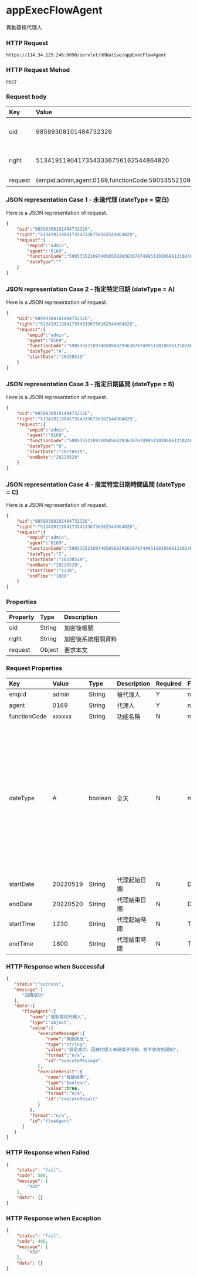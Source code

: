# appExecFlowAgent
異動簽核代理人

### HTTP Request
```
https://114.34.125.246:8090/servlet/HRNative/appExecFlowAgent
```

### HTTP Request Mehod
```
POST
```

### Request body
| Key | Value | Type | Description |
|:----------|:-------------|:-----|:------------|
| uid | 98599308101484732326 | String | 需透過appLogin取得
| right | 51341911904173543336756162544864820 | String | 需透過appLogin取得 |
| request | {empid:admin,agent:0169,functionCode:590535521097405056829363076749951101069612102461523530525384772277901512134546,dateType:C,startDate:20220519,endDate:20220520,startTime:1230,endTime:1800} | Object | 查詢條件

### JSON representation Case 1 - 永遠代理 (dateType = 空白)
Here is a JSON representation of request.
```json
{
    "uid":"98599308101484732326",
    "right":"51341911904173543336756162544864820",
    "request":{
        "empid":"admin",
        "agent":"0169",
        "functionCode":"590535521097405056829363076749951101069612102461523530525384772277901512134546",
        "dateType":""
    }
}
```

### JSON representation Case 2 - 指定特定日期 (dateType = A)
Here is a JSON representation of request.
```json
{
    "uid":"98599308101484732326",
    "right":"51341911904173543336756162544864820",
    "request":{
        "empid":"admin",
        "agent":"0169",
        "functionCode":"590535521097405056829363076749951101069612102461523530525384772277901512134546",
        "dateType":"A",
        "startDate":"20220519"
    }
}
```

### JSON representation Case 3 - 指定日期區間 (dateType = B)
Here is a JSON representation of request.
```json
{
    "uid":"98599308101484732326",
    "right":"51341911904173543336756162544864820",
    "request":{
        "empid":"admin",
        "agent":"0169",
        "functionCode":"590535521097405056829363076749951101069612102461523530525384772277901512134546",
        "dateType":"B",
        "startDate":"20220519",
        "endDate":"20220520"
    }
}
```

### JSON representation Case 4 - 指定特定日期時間區間 (dateType = C)
Here is a JSON representation of request.
```json
{
    "uid":"98599308101484732326",
    "right":"51341911904173543336756162544864820",
    "request":{
        "empid":"admin",
        "agent":"0169",
        "functionCode":"590535521097405056829363076749951101069612102461523530525384772277901512134546",
        "dateType":"C",
        "startDate":"20220519",
        "endDate":"20220520",
        "startTime":"1230",
        "endTime":"1800"
    }
}
```

### Properties
| Property | Type | Description |
|:---------|:-----|:------------|
| uid   | String | 加密後帳號 |
| right | String | 加密後系統相關資料 |
| request | Object | 要求本文 |

### Request Properties
| Key | Value | Type | Description | Required | Format | Note |
|:----------|:-------------|:-----|:------------|:------------|:------------|:------------|
| empid | admin | String | 被代理人 | Y | n/a |  |
| agent | 0169 | String | 代理人 | Y | n/a |  |
| functionCode | xxxxxx | String | 功能名稱 | N | n/a |  |
| dateType | A | boolean | 全天 | N | n/a | 空白:永遠代理,A:指定特定日期,B:指定日期區間,C:指定特定日期時間區間 |
| startDate | 20220519 | String | 代理起始日期 | N | DATE(YYYYmmdd) | 起始日期 |
| endDate | 20220520 | String | 代理結束日期 | N | DATE(YYYYmmdd) | 結束日期 |
| startTime | 1230 | String | 代理起始時間 | N | TIME(HHmm) | 起始時間 |
| endTime | 1800 | String | 代理結束時間 | N | TIME(HHmm) | 結束時間 |

### HTTP Response when Successful
```json
{
   "status":"success",
   "message":[
      "回傳成功"
   ],
   "data":{
      "flowAgent":{
         "name":"異動簽核代理人",
         "type":"object",
         "value":{
            "executeMessage":{
               "name":"異動訊息",
               "type":"string",
               "value":"設定成功，因被代理人未設電子信箱，將不會收到通知",
               "format":"n/a",
               "id":"executeMessage"
            },
            "executeResult":{
               "name":"異動結果",
               "type":"boolean",
               "value":true,
               "format":"n/a",
               "id":"executeResult"
            }
         },
         "format":"n/a",
         "id":"flowAgent"
      }
   }
}
```

### HTTP Response when Failed
```json
{
    "status": "fail",
    "code": 500,
    "message": [
        "XXX"
    ],
    "data": {}
}
```

### HTTP Response when Exception
```json
{
    "status": "fail",
    "code": 406,
    "message": [
        "XXX"
    ],
    "data": {}
}
```
